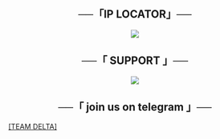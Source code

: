 <h2 align="center">
──「IP LOCATOR」──
</h2>
<p align="center">
<img src="https://telegra.ph/file/609ef7672da67a27b0456.jpg">
</p>
<h2 align="center">
──「 SUPPORT 」──
</h2>
<p align="center">
<img src="https://telegra.ph/file/cba6284406789882d1b5d.jpg">
</p>
<h2 align="center">
──「 join us on telegram 」──
</h2>
  <a href="(https://t.me/delta_D_squad">[TEAM DELTA]</a>

